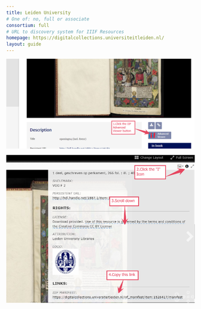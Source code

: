 ```yaml
---
title: Leiden University
# One of: no, full or associate
consortium: full 
# URL to discovery system for IIIF Resources
homepage: https://digitalcollections.universiteitleiden.nl/
layout: guide
---
```


![Click on the IIIF advanced viewer button](leiden-1.png)

![Click the I button, scroll down, copy the IIIF manifest link](leiden-2.png)
